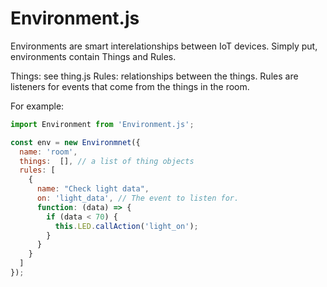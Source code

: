 # Environment.js

Environments are smart interelationships between IoT devices. Simply put, environments contain Things and Rules.

Things: see thing.js
Rules: relationships between the things. Rules are listeners for events that come from the things in the room.

For example:

```javascript
import Environment from 'Environment.js';

const env = new Environmnet({
  name: 'room',
  things:  [], // a list of thing objects
  rules: [
    {
      name: "Check light data",
      on: 'light_data', // The event to listen for.
      function: (data) => {
        if (data < 70) {
          this.LED.callAction('light_on');
        }
      }
    }
  ]
});


```
